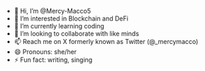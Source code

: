- 👋 Hi, I’m @Mercy-Macco5
- 👀 I’m interested in Blockchain and DeFi 
- 🌱 I’m currently learning coding 
- 💞️ I’m looking to collaborate with like minds
- 📫 Reach me on X formerly known as Twitter
  (@_mercymacco)
- 😄 Pronouns: she/her
- ⚡ Fun fact: writing, singing 

<!---
Mercy-Macco5/Mercy-Macco5 is a ✨ special ✨ repository because its `README.md` (this file) appears on your GitHub profile.
You can click the Preview link to take a look at your changes.
--->
